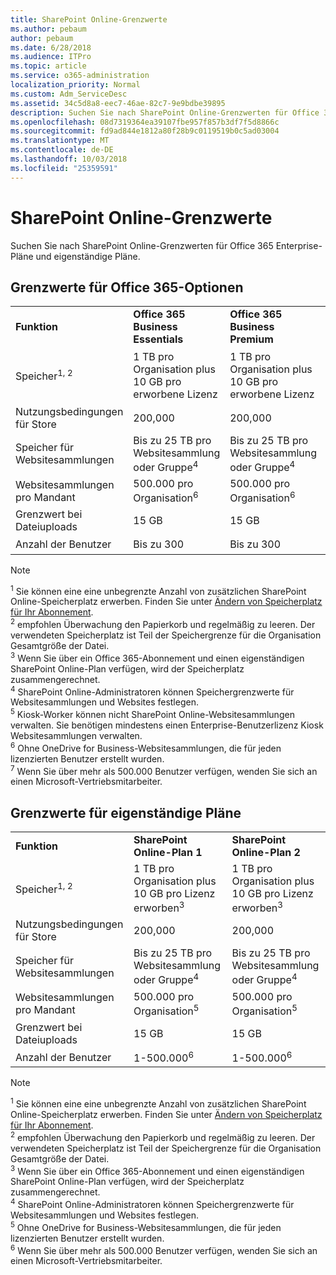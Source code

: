 ```yaml
---
title: SharePoint Online-Grenzwerte
ms.author: pebaum
author: pebaum
ms.date: 6/28/2018
ms.audience: ITPro
ms.topic: article
ms.service: o365-administration
localization_priority: Normal
ms.custom: Adm_ServiceDesc
ms.assetid: 34c5d8a8-eec7-46ae-82c7-9e9bdbe39895
description: Suchen Sie nach SharePoint Online-Grenzwerten für Office 365 Enterprise-Pläne und eigenständige Pläne.
ms.openlocfilehash: 08d7319364ea39107fbe957f857b3df7f5d8866c
ms.sourcegitcommit: fd9ad844e1812a80f28b9c0119519b0c5ad03004
ms.translationtype: MT
ms.contentlocale: de-DE
ms.lasthandoff: 10/03/2018
ms.locfileid: "25359591"
---
```

# <a name="sharepoint-online-limits"></a>SharePoint Online-Grenzwerte

Suchen Sie nach SharePoint Online-Grenzwerten für Office 365 Enterprise-Pläne und eigenständige Pläne.
  
## <a name="limits-for-office-365-options"></a>Grenzwerte für Office 365-Optionen

||||||||
|:-----|:-----|:-----|:-----|:-----|:-----|:-----|
|**Funktion** <br/> |**Office 365 Business Essentials** <br/> |**Office 365 Business Premium** <br/> |**Office 365 Enterprise E1** <br/> |**Office 365 Enterprise E3** <br/> |**Office 365 Enterprise E5** <br/> |**Office 365 Enterprise F1** <br/> |
|Speicher<sup>1, 2</sup> <br/> |1 TB pro Organisation plus 10 GB pro erworbene Lizenz  <br/> |1 TB pro Organisation plus 10 GB pro erworbene Lizenz  <br/> |1 TB pro Organisation plus 10 GB pro Lizenz erworben<sup>3</sup> <br/> |1 TB pro Organisation plus 10 GB pro Lizenz erworben<sup>3</sup> <br/> |1 TB pro Organisation plus 10 GB pro Lizenz erworben<sup>3</sup> <br/> |1 TB pro Organisation <sup>3</sup> <br/> |
|Nutzungsbedingungen für Store  <br/> |200,000  <br/> |200,000  <br/> |200,000  <br/> |200,000  <br/> |200,000  <br/> |200,000  <br/> |
|Speicher für Websitesammlungen  <br/> |Bis zu 25 TB pro Websitesammlung oder Gruppe<sup>4</sup> <br/> |Bis zu 25 TB pro Websitesammlung oder Gruppe<sup>4</sup> <br/> |Bis zu 25 TB pro Websitesammlung oder Gruppe<sup>4</sup> <br/> |Bis zu 25 TB pro Websitesammlung oder Gruppe<sup>4</sup> <br/> |Bis zu 25 TB pro Websitesammlung oder Gruppe<sup>4</sup> <br/> |Bis zu 25 TB pro Websitesammlung oder Gruppe<sup>5</sup> <br/> |
|Websitesammlungen pro Mandant  <br/> |500.000 pro Organisation<sup>6</sup> <br/> |500.000 pro Organisation<sup>6</sup> <br/> |500.000 pro Organisation<sup>6</sup> <br/> |500.000 pro Organisation<sup>6</sup> <br/> |500.000 pro Organisation<sup>6</sup> <br/> |500.000 pro Organisation  <br/> |
|Grenzwert bei Dateiuploads  <br/> |15 GB  <br/> |15 GB  <br/> |15 GB  <br/> |15 GB  <br/> |15 GB  <br/> |15 GB  <br/> |
|Anzahl der Benutzer  <br/> |Bis zu 300  <br/> |Bis zu 300  <br/> |1-500.000<sup>7</sup> <br/> |1-500.000<sup>7</sup> <br/> |1-500.000<sup>7</sup> <br/> |1-500.000<sup>7</sup> <br/> |
   
> [!NOTE]
> <sup>1</sup> Sie können eine eine unbegrenzte Anzahl von zusätzlichen SharePoint Online-Speicherplatz erwerben. Finden Sie unter [Ändern von Speicherplatz für Ihr Abonnement](https://support.office.com/en-us/article/Change-storage-space-for-your-subscription-96EA3533-DE64-4B01-839A-C560875A662C?ui=en-US&amp;rs=en-US&amp;ad=US).<br/><sup>2</sup> empfohlen Überwachung den Papierkorb und regelmäßig zu leeren. Der verwendeten Speicherplatz ist Teil der Speichergrenze für die Organisation Gesamtgröße der Datei.<br/> <sup>3</sup> Wenn Sie über ein Office 365-Abonnement und einen eigenständigen SharePoint Online-Plan verfügen, wird der Speicherplatz zusammengerechnet.<br/><sup>4</sup> SharePoint Online-Administratoren können Speichergrenzwerte für Websitesammlungen und Websites festlegen.<br/> <sup>5</sup> Kiosk-Worker können nicht SharePoint Online-Websitesammlungen verwalten. Sie benötigen mindestens einen Enterprise-Benutzerlizenz Kiosk Websitesammlungen verwalten.<br/> <sup>6</sup> Ohne OneDrive for Business-Websitesammlungen, die für jeden lizenzierten Benutzer erstellt wurden.<br/><sup>7</sup> Wenn Sie über mehr als 500.000 Benutzer verfügen, wenden Sie sich an einen Microsoft-Vertriebsmitarbeiter. 
  
## <a name="limits-for-standalone-options"></a>Grenzwerte für eigenständige Pläne

||||
|:-----|:-----|:-----|
|**Funktion** <br/> |**SharePoint Online-Plan 1** <br/> |**SharePoint Online-Plan 2** <br/> |
|Speicher<sup>1, 2</sup> <br/> |1 TB pro Organisation plus 10 GB pro Lizenz erworben<sup>3</sup> <br/> |1 TB pro Organisation plus 10 GB pro Lizenz erworben<sup>3</sup> <br/> |
|Nutzungsbedingungen für Store  <br/> |200,000  <br/> |200,000  <br/> |
|Speicher für Websitesammlungen  <br/> |Bis zu 25 TB pro Websitesammlung oder Gruppe<sup>4</sup> <br/> |Bis zu 25 TB pro Websitesammlung oder Gruppe<sup>4</sup> <br/> |
|Websitesammlungen pro Mandant  <br/> |500.000 pro Organisation<sup>5</sup> <br/> |500.000 pro Organisation<sup>5</sup> <br/> |
|Grenzwert bei Dateiuploads  <br/> |15 GB  <br/> |15 GB  <br/> |
|Anzahl der Benutzer  <br/> |1-500.000<sup>6</sup> <br/> |1-500.000<sup>6</sup> <br/> |
   
> [!NOTE]
> <sup>1</sup> Sie können eine eine unbegrenzte Anzahl von zusätzlichen SharePoint Online-Speicherplatz erwerben. Finden Sie unter [Ändern von Speicherplatz für Ihr Abonnement](https://support.office.com/en-us/article/Change-storage-space-for-your-subscription-96EA3533-DE64-4B01-839A-C560875A662C?ui=en-US&amp;rs=en-US&amp;ad=US).<br/> <sup>2</sup> empfohlen Überwachung den Papierkorb und regelmäßig zu leeren. Der verwendeten Speicherplatz ist Teil der Speichergrenze für die Organisation Gesamtgröße der Datei.<br/><sup>3</sup> Wenn Sie über ein Office 365-Abonnement und einen eigenständigen SharePoint Online-Plan verfügen, wird der Speicherplatz zusammengerechnet.<br/><sup>4</sup> SharePoint Online-Administratoren können Speichergrenzwerte für Websitesammlungen und Websites festlegen.<br/><sup>5</sup> Ohne OneDrive for Business-Websitesammlungen, die für jeden lizenzierten Benutzer erstellt wurden.<br/><sup>6</sup> Wenn Sie über mehr als 500.000 Benutzer verfügen, wenden Sie sich an einen Microsoft-Vertriebsmitarbeiter. 
  

